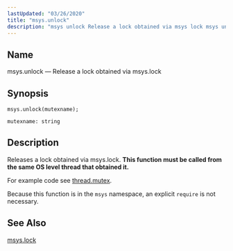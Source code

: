 ```yaml
---
lastUpdated: "03/26/2020"
title: "msys.unlock"
description: "msys unlock Release a lock obtained via msys lock msys unlock mutexname Releases a lock obtained via msys lock This function must be called from the same OS level thread that obtained it For example code see thread mutex Because this function is in the msys namespace an explicit require..."
---
```


<a name="lua.ref.msys.unlock"></a> 
## Name

msys.unlock — Release a lock obtained via msys.lock

<a name="idp24811184"></a> 
## Synopsis

`msys.unlock(mutexname);`

`mutexname: string`<a name="idp24813856"></a> 
## Description

Releases a lock obtained via msys.lock. **This function must be called from the same OS level thread that obtained it.** 

For example code see [thread.mutex](/momentum/3/3-reference/3-reference-lua-ref-thread-mutex).

Because this function is in the `msys` namespace, an explicit `require` is not necessary.

<a name="idp24818592"></a> 
## See Also

[msys.lock](/momentum/3/3-reference/3-reference-lua-ref-msys-lock)